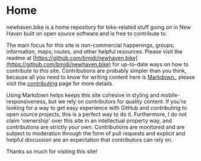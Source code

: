 # Home

newhaven.bike is a home repository for bike-related stuff going on in New Haven built on open source software and is free to contribute to.

The main focus for this site is non-commercial happenings, groups, information, maps, routes, and other helpful resources. Please visit the readme at [https://github.com/bmidi/newhaven.bike](https://github.com/bmidi/newhaven.bike) for up-to-date ways on how to contribute to this site. Contributions are probably simpler than you think, because all you need to know for writing content here is [Markdown.](https://www.markdownguide.org/getting-started/), please visit the [contributing](contributing.md) page for more details.

Using Markdown helps keeps this site cohesive in styling and mobile-responsiveness, but we rely on contributors for quality content. If you're looking for a way to get easy experience with GitHub and contributing to open source projects, this is a perfect way to do it. Furthermore, I do not claim 'ownership' over this site in an intellectual property way, and contributions are strictly your own. Contributions are monitored and are subject to moderation through the form of pull requests and explicit and helpful discussion are an expectation that contributors can rely on.

Thanks so much for visiting this site!
